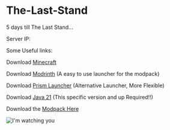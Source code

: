 # The-Last-Stand
5 days till The Last Stand...
 
Server IP: <ip here>
  

Some Useful links:

Download [Minecraft](https://www.minecraft.net/en-us/download)

Download [Modrinth](https://modrinth.com/app) (A easy to use launcher for the modpack)

Download [Prism Launcher](https://prismlauncher.org/download/windows/) (Alternative Launcher, More Flexible)

Download [Java 21](https://www.oracle.com/java/technologies/javase/jdk21-archive-downloads.html) (This specific version and up Required!!)

Download the [Modpack Here]()


![I'm watching you](https://preview.redd.it/u7lozj3xywo91.jpg?width=1080&crop=smart&auto=webp&s=3031b3dd9263f0cc01ccf4c567d5fb73373da915)
